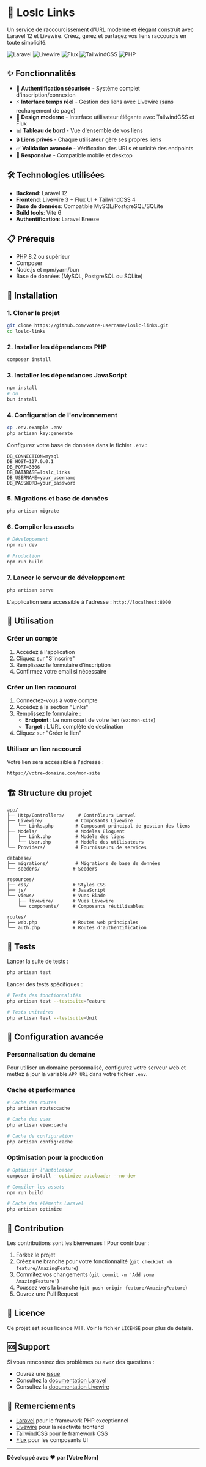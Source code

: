 # 🔗 Loslc Links

Un service de raccourcissement d'URL moderne et élégant construit avec Laravel 12 et Livewire. Créez, gérez et partagez vos liens raccourcis en toute simplicité.

![Laravel](https://img.shields.io/badge/Laravel-12.x-red?style=flat-square&logo=laravel)
![Livewire](https://img.shields.io/badge/Livewire-3.x-blue?style=flat-square&logo=livewire)
![Flux](https://img.shields.io/badge/Flux-2.x-purple?style=flat-square)
![TailwindCSS](https://img.shields.io/badge/TailwindCSS-4.x-blue?style=flat-square&logo=tailwindcss)
![PHP](https://img.shields.io/badge/PHP-8.2+-777BB4?style=flat-square&logo=php)

## ✨ Fonctionnalités

- 🔐 **Authentification sécurisée** - Système complet d'inscription/connexion
- ⚡ **Interface temps réel** - Gestion des liens avec Livewire (sans rechargement de page)
- 🎨 **Design moderne** - Interface utilisateur élégante avec TailwindCSS et Flux
- 📊 **Tableau de bord** - Vue d'ensemble de vos liens
- 🔒 **Liens privés** - Chaque utilisateur gère ses propres liens
- ✅ **Validation avancée** - Vérification des URLs et unicité des endpoints
- 📱 **Responsive** - Compatible mobile et desktop

## 🛠️ Technologies utilisées

- **Backend**: Laravel 12
- **Frontend**: Livewire 3 + Flux UI + TailwindCSS 4
- **Base de données**: Compatible MySQL/PostgreSQL/SQLite
- **Build tools**: Vite 6
- **Authentification**: Laravel Breeze

## 📋 Prérequis

- PHP 8.2 ou supérieur
- Composer
- Node.js et npm/yarn/bun
- Base de données (MySQL, PostgreSQL ou SQLite)

## 🚀 Installation

### 1. Cloner le projet

```bash
git clone https://github.com/votre-username/loslc-links.git
cd loslc-links
```

### 2. Installer les dépendances PHP

```bash
composer install
```

### 3. Installer les dépendances JavaScript

```bash
npm install
# ou
bun install
```

### 4. Configuration de l'environnement

```bash
cp .env.example .env
php artisan key:generate
```

Configurez votre base de données dans le fichier `.env` :

```env
DB_CONNECTION=mysql
DB_HOST=127.0.0.1
DB_PORT=3306
DB_DATABASE=loslc_links
DB_USERNAME=your_username
DB_PASSWORD=your_password
```

### 5. Migrations et base de données

```bash
php artisan migrate
```

### 6. Compiler les assets

```bash
# Développement
npm run dev

# Production
npm run build
```

### 7. Lancer le serveur de développement

```bash
php artisan serve
```

L'application sera accessible à l'adresse : `http://localhost:8000`

## 📖 Utilisation

### Créer un compte

1. Accédez à l'application
2. Cliquez sur "S'inscrire"
3. Remplissez le formulaire d'inscription
4. Confirmez votre email si nécessaire

### Créer un lien raccourci

1. Connectez-vous à votre compte
2. Accédez à la section "Links"
3. Remplissez le formulaire :
   - **Endpoint** : Le nom court de votre lien (ex: `mon-site`)
   - **Target** : L'URL complète de destination
4. Cliquez sur "Créer le lien"

### Utiliser un lien raccourci

Votre lien sera accessible à l'adresse :
```
https://votre-domaine.com/mon-site
```

## 🏗️ Structure du projet

```
app/
├── Http/Controllers/     # Contrôleurs Laravel
├── Livewire/            # Composants Livewire
│   └── Links.php        # Composant principal de gestion des liens
├── Models/              # Modèles Eloquent
│   ├── Link.php         # Modèle des liens
│   └── User.php         # Modèle des utilisateurs
└── Providers/           # Fournisseurs de services

database/
├── migrations/          # Migrations de base de données
└── seeders/            # Seeders

resources/
├── css/                # Styles CSS
├── js/                 # JavaScript
└── views/              # Vues Blade
    ├── livewire/       # Vues Livewire
    └── components/     # Composants réutilisables

routes/
├── web.php             # Routes web principales
└── auth.php            # Routes d'authentification
```

## 🧪 Tests

Lancer la suite de tests :

```bash
php artisan test
```

Lancer des tests spécifiques :

```bash
# Tests des fonctionnalités
php artisan test --testsuite=Feature

# Tests unitaires
php artisan test --testsuite=Unit
```

## 🔧 Configuration avancée

### Personnalisation du domaine

Pour utiliser un domaine personnalisé, configurez votre serveur web et mettez à jour la variable `APP_URL` dans votre fichier `.env`.

### Cache et performance

```bash
# Cache des routes
php artisan route:cache

# Cache des vues
php artisan view:cache

# Cache de configuration
php artisan config:cache
```

### Optimisation pour la production

```bash
# Optimiser l'autoloader
composer install --optimize-autoloader --no-dev

# Compiler les assets
npm run build

# Cache des éléments Laravel
php artisan optimize
```

## 🤝 Contribution

Les contributions sont les bienvenues ! Pour contribuer :

1. Forkez le projet
2. Créez une branche pour votre fonctionnalité (`git checkout -b feature/AmazingFeature`)
3. Commitez vos changements (`git commit -m 'Add some AmazingFeature'`)
4. Poussez vers la branche (`git push origin feature/AmazingFeature`)
5. Ouvrez une Pull Request

## 📝 Licence

Ce projet est sous licence MIT. Voir le fichier `LICENSE` pour plus de détails.

## 🆘 Support

Si vous rencontrez des problèmes ou avez des questions :

- Ouvrez une [issue](https://github.com/votre-username/loslc-links/issues)
- Consultez la [documentation Laravel](https://laravel.com/docs)
- Consultez la [documentation Livewire](https://livewire.laravel.com/docs)

## 🙏 Remerciements

- [Laravel](https://laravel.com) pour le framework PHP exceptionnel
- [Livewire](https://livewire.laravel.com) pour la réactivité frontend
- [TailwindCSS](https://tailwindcss.com) pour le framework CSS
- [Flux](https://fluxui.dev) pour les composants UI

---

**Développé avec ❤️ par [Votre Nom]**
